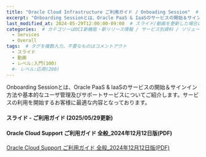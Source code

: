 ```yaml
---
title: "Oracle Cloud Infrastructure ご利用ガイド / Onboading Session"  # タイトル
excerpt: "Onboarding Sessionとは、Oracle PaaS & IaaSのサービスの開始＆サインイン方法や基本的なユーザ管理及びサポートサービスについてご紹介します。サービスの利用を開始するお客様に最適な内容となっております。"
last_modified_at: 2024-05-29T12:00:00-09:00  # スライド/動画を更新した場合はここを変更
categories:  # カテゴリーはOCI新機能・新リリース情報 / サービス別資料 / ソリューション別資料 / その他の資料 / 外部リンク  から選択
  - Services
  - Overall
tags:  # タグを複数入力、不要なものはコメントアウト
  - スライド
  - 動画
  - レベル:入門(100)
  #- レベル:応用(200)
---
```


<!-- 資料の説明を記載 (ここから) -->
Onboarding Sessionとは、Oracle PaaS & IaaSのサービスの開始＆サインイン方法や基本的なユーザ管理及びサポートサービスについてご紹介します。サービスの利用を開始するお客様に最適な内容となっております。
<!-- 資料の説明を記載 (ここから) -->


#### スライド - ご利用ガイド (2025/05/29更新)  <!-- 更新日を最新に変更 -->

<div style="max-width:768px">

<!-- Speakerdeckから Embeded リンクを取得して貼り付け (ここから) -->
<script async class="speakerdeck-embed" data-id="f2821cf202414dcba2b84035c15758e2" data-ratio="1.77777777777778" src="//speakerdeck.com/assets/embed.js"></script>
<!-- Speakerdeckから Embeded リンクを取得して貼り付け (ここまで) -->

</div>

#### Oracle Cloud Support ご利用ガイド 全般_2024年12月12日版(PDF)  <!-- 更新日を最新に変更 -->

[Oracle Cloud Support ご利用ガイド 全般_2024年12月12日版(PDF)](https://www.oracle.com/jp/a/ocom/docs/oracle-cloud-support-userguide-jp.pdf)